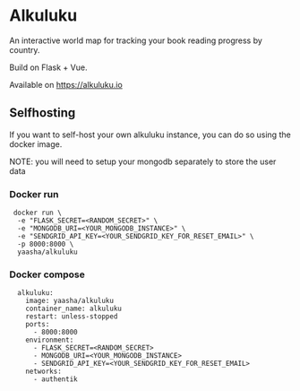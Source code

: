 # Alkuluku

An interactive world map for tracking your book reading progress by country.

Build on Flask + Vue.

Available on https://alkuluku.io

## Selfhosting

If you want to self-host your own alkuluku instance, you can do so using the docker image.

NOTE: you will need to setup your mongodb separately to store the user data

### Docker run

```
 docker run \
  -e "FLASK_SECRET=<RANDOM_SECRET>" \
  -e "MONGODB_URI=<YOUR_MONGODB_INSTANCE>" \
  -e "SENDGRID_API_KEY=<YOUR_SENDGRID_KEY_FOR_RESET_EMAIL>" \
  -p 8000:8000 \
  yaasha/alkuluku
```

### Docker compose
```
  alkuluku:
    image: yaasha/alkuluku
    container_name: alkuluku
    restart: unless-stopped
    ports:
      - 8000:8000
    environment:
      - FLASK_SECRET=<RANDOM_SECRET>
      - MONGODB_URI=<YOUR_MONGODB_INSTANCE>
      - SENDGRID_API_KEY=<YOUR_SENDGRID_KEY_FOR_RESET_EMAIL>
    networks:
      - authentik
```
